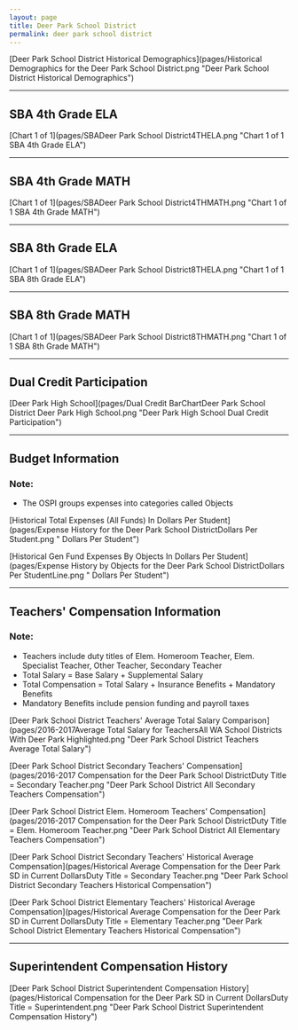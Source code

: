 ```yaml
---
layout: page
title: Deer Park School District
permalink: deer park school district
---
```



[Deer Park School District Historical Demographics](pages/Historical Demographics for the Deer Park School District.png "Deer Park School District Historical Demographics")

___

## SBA 4th Grade ELA

[Chart 1 of 1](pages/SBADeer Park School District4THELA.png "Chart 1 of 1 SBA 4th Grade ELA")


___

## SBA 4th Grade MATH

[Chart 1 of 1](pages/SBADeer Park School District4THMATH.png "Chart 1 of 1 SBA 4th Grade MATH")


___

## SBA 8th Grade ELA

[Chart 1 of 1](pages/SBADeer Park School District8THELA.png "Chart 1 of 1 SBA 8th Grade ELA")


___

## SBA 8th Grade MATH

[Chart 1 of 1](pages/SBADeer Park School District8THMATH.png "Chart 1 of 1 SBA 8th Grade MATH")


___

## Dual Credit Participation

[Deer Park High School](pages/Dual Credit BarChartDeer Park School District Deer Park High School.png "Deer Park High School Dual Credit Participation")


___

## Budget Information
### Note:
- The OSPI groups expenses into categories called Objects

[Historical Total Expenses (All Funds) In Dollars Per Student](pages/Expense History for the Deer Park School DistrictDollars Per Student.png " Dollars Per Student")

[Historical Gen Fund Expenses By Objects In Dollars Per Student](pages/Expense History by Objects for the Deer Park School DistrictDollars Per StudentLine.png " Dollars Per Student")


___

## Teachers' Compensation Information
### Note:
- Teachers include duty titles of Elem. Homeroom Teacher, Elem. Specialist Teacher, Other Teacher, Secondary Teacher
- Total Salary = Base Salary + Supplemental Salary
- Total Compensation = Total Salary + Insurance Benefits + Mandatory Benefits
- Mandatory Benefits include pension funding and payroll taxes

[Deer Park School District Teachers' Average Total Salary Comparison](pages/2016-2017Average Total Salary for TeachersAll WA School Districts With Deer Park Highlighted.png "Deer Park School District Teachers Average Total Salary")

[Deer Park School District Secondary Teachers' Compensation](pages/2016-2017 Compensation for the Deer Park School DistrictDuty Title = Secondary Teacher.png "Deer Park School District All Secondary Teachers Compensation")

[Deer Park School District Elem. Homeroom Teachers' Compensation](pages/2016-2017 Compensation for the Deer Park School DistrictDuty Title = Elem. Homeroom Teacher.png "Deer Park School District All Elementary Teachers Compensation")

[Deer Park School District Secondary Teachers' Historical Average Compensation](pages/Historical Average Compensation for the Deer Park SD in Current DollarsDuty Title = Secondary Teacher.png "Deer Park School District Secondary Teachers Historical Compensation")

[Deer Park School District Elementary Teachers' Historical Average Compensation](pages/Historical Average Compensation for the Deer Park SD in Current DollarsDuty Title = Elementary Teacher.png "Deer Park School District Elementary Teachers Historical Compensation")


___

## Superintendent Compensation History

[Deer Park School District Superintendent Compensation History](pages/Historical Compensation for the Deer Park SD in Current DollarsDuty Title = Superintendent.png "Deer Park School District Superintendent Compensation History")

